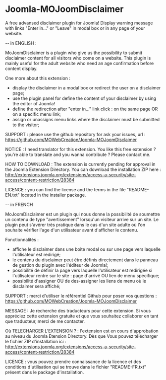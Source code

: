 Joomla-MOJoomDisclaimer
=======================

A free advansed disclaimer plugin for Joomla! Display warning message with links "Enter in..." or "Leave" in  modal box or in any page of your website.

-- in ENGLISH :

MoJoomDisclaimer is a plugin who give us the possibility to submit disclaimer content for all visitors who come on a website. This plugin is mainly useful for the adult website who need an age confirmation before content display. 

One more about this extension :
- display the disclaimer in a modal box or redirect the user on a disclaimer page;
- use the plugin panel for define the content of your disclaimer by using the  editor of Joomla!
- define the redirection after "enter in..." link click : on the same page OR on a specific menu link;
- assign or unassigns menu links where the disclaimer must be submitted to the visitor;

SUPPORT : 
please use the github repository for ask your issues, url : https://github.com/MOWebCreation/Joomla-MOJoomDisclaimer

NOTICE : I need translator for this extension.
You like this free extension ? you're able to translate and you wanna contribute ? Please contact me.

HOW TO DOWNLOAD : The extension is currently pending for approval in the Joomla Extension Directory.
You can download the installation ZIP here : http://extensions.joomla.org/extensions/access-a-security/site-access/content-restriction/28384

LICENCE : you can find the license and the terms in the file "README-EN.txt" located in the installer package.


-- in FRENCH

MoJoomDisclaimer est un plugin qui nous donne la possibilité de soumettre un contenu de type "avertissement" lorsqu'un visiteur arrive sur un site. Le plugin peut s'avérer très pratique dans le cas d'un site adulte où l'on souhaite vérifier l'age d'un utilisateur avant d'afficher le contenu.

Fonctionnalités :
- affiche le disclaimer dans une boite modal ou sur une page vers laquelle l'utilisateur est redirigé;
- le contenu du disclaimer peut être définis directement dans le panneau de gestion du plugin avec l'éditeur de Joomla!;
- possibilité de définir la page vers laquelle l'utilisateur est redirigée si l'utilisateur rentre sur le site : page d'arrivé OU lien de menu spécifique;
- possibilité d'assigner OU de des-assigner les liens de menu où le disclaimer sera affiché;

SUPPORT : 
merci d'utiliser le référentiel Github pour poser vos questions : https://github.com/MOWebCreation/Joomla-MOJoomDisclaimer

MESSAGE : Je recherche des traducteurs pour cette extension. Si vous appréciez cette extension gratuite et que vous souhaitez collaborer en tant que traducteur, merci de me contacter. 

Où TELECHARGER L'EXTENSION ? : l'extension est en cours d'approbation au niveau du Joomla Etension Directory. Dès que Vous pouvez télécharger le fichier ZIP d'installation ici : http://extensions.joomla.org/extensions/access-a-security/site-access/content-restriction/28384

LICENCE : vous pouvez prendre connaissance de la licence et des conditions d'utilisation qui se trouve dans le fichier "README-FR.txt" présent dans le package d'installation.
